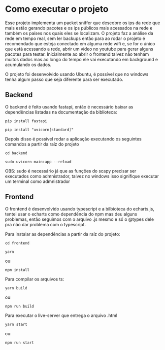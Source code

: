 # Como executar o projeto

Esse projeto implementa um packet sniffer que descobre os ips da rede que mais estão gerando pacotes
e os ips públicos mais acessados na rede e também os países nos quais eles se localizam. O projeto faz
a análise da rede em tempo real, sem ler backups então para ao rodar o projeto é recomendado que esteja
conectado em alguma rede wifi e, se for o único que está acessando a rede, abrir um vídeo no youtube para
gerar alguns pacotes para testar. Inicialmente ao abrir o frontend talvez não tenham muitos dados mas ao longo
do tempo ele vai executando em background e acumulando os dados.

O projeto foi desenvolvido usando Ubuntu, é possível que no windows tenha algum passo que seja diferente para ser executado.

## Backend

O backend é feito usando fastapi, então é necessário baixar as dependências
listadas na documentação da biblioteca:

`pip install fastapi`

`pip install "uvicorn[standard]"`

Depois disso é possível rodar a aplicação executando os seguintes comandos a partir da raíz do projeto

`cd backend`

`sudo uvicorn main:app --reload`

OBS: sudo é necessário já que as funções do scapy precisar ser executados como admnistrador, talvez no windows isso signifique executar um terminal como admnistrador

## Frontend

O frontend é desenvolvido usando typescript e a bilbioteca do echarts.js, tentei usar o echarts como dependência do npm mas deu alguns problemas, então seguimos com o arquivo .js mesmo e só o @types dele pra não dar problema com o typescript.

Para instalar as dependências a partir da raíz do projeto:

`cd frontend`

`yarn`

ou

`npm install`

Para compilar os arquivos ts:

`yarn build`

ou

`npm run build`

Para executar o live-server que entrega o arquivo .html

`yarn start`

ou

`npm run start`
